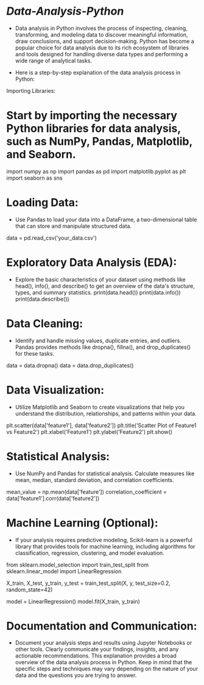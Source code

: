 # *Data-Analysis-Python*

- Data analysis in Python involves the process of inspecting, cleaning, transforming, and modeling data to discover meaningful information, draw conclusions, and support decision-making. Python has become a popular choice for data analysis due to its rich ecosystem of libraries and tools designed for handling diverse data types and performing a wide range of analytical tasks.

- Here is a step-by-step explanation of the data analysis process in Python:

Importing Libraries:

# Start by importing the necessary Python libraries for data analysis, such as NumPy, Pandas, Matplotlib, and Seaborn.

import numpy as np
import pandas as pd
import matplotlib.pyplot as plt
import seaborn as sns


# Loading Data:

 - Use Pandas to load your data into a DataFrame, a two-dimensional table that can store and manipulate structured data.

data = pd.read_csv('your_data.csv')

# Exploratory Data Analysis (EDA):

- Explore the basic characteristics of your dataset using methods like head(), info(), and describe() to get an overview of the data's structure, types, and summary statistics.
print(data.head())
print(data.info())
print(data.describe())

# Data Cleaning:

- Identify and handle missing values, duplicate entries, and outliers. Pandas provides methods like dropna(), fillna(), and drop_duplicates() for these tasks.

data = data.dropna()
data = data.drop_duplicates()

# Data Visualization:

- Utilize Matplotlib and Seaborn to create visualizations that help you understand the distribution, relationships, and patterns within your data.

plt.scatter(data['feature1'], data['feature2'])
plt.title('Scatter Plot of Feature1 vs Feature2')
plt.xlabel('Feature1')
plt.ylabel('Feature2')
plt.show()

# Statistical Analysis:

- Use NumPy and Pandas for statistical analysis. Calculate measures like mean, median, standard deviation, and correlation coefficients.

mean_value = np.mean(data['feature'])
correlation_coefficient = data['feature1'].corr(data['feature2'])

# Machine Learning (Optional):

- If your analysis requires predictive modeling, Scikit-learn is a powerful library that provides tools for machine learning, including algorithms for classification, regression, clustering, and model evaluation.

from sklearn.model_selection import train_test_split
from sklearn.linear_model import LinearRegression

X_train, X_test, y_train, y_test = train_test_split(X, y, test_size=0.2, random_state=42)

model = LinearRegression()
model.fit(X_train, y_train)

# Documentation and Communication:

- Document your analysis steps and results using Jupyter Notebooks or other tools. Clearly communicate your findings, insights, and any actionable recommendations.
This explanation provides a broad overview of the data analysis process in Python. Keep in mind that the specific steps and techniques may vary depending on the nature of your data and the questions you are trying to answer.

